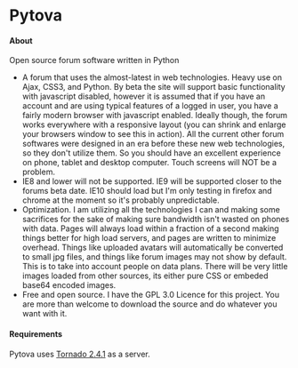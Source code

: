 Pytova
======

#### About
Open source forum software written in Python
 *   A forum that uses the almost-latest in web technologies. Heavy use on Ajax, CSS3, and Python. By beta the site will support basic functionality with javascript disabled, however it is assumed that if you have an account and are using typical features of a logged in user, you have a fairly modern browser with javascript enabled. Ideally though, the forum works everywhere with a responsive layout (you can shrink and enlarge your browsers window to see this in action). All the current other forum softwares were designed in an era before these new web technologies, so they don't utilize them. So you should have an excellent experience on phone, tablet and desktop computer. Touch screens will NOT be a problem.
 *   IE8 and lower will not be supported. IE9 will be supported closer to the forums beta date. IE10 should load but I'm only testing in firefox and chrome at the moment so it's probably unpredictable.
 *   Optimization. I am utilizing all the technologies I can and making some sacrifices for the sake of making sure bandwidth isn't wasted on phones with data. Pages will always load within a fraction of a second making things better for high load servers, and pages are written to minimize overhead. Things like uploaded avatars will automatically be converted to small jpg files, and things like forum images may not show by default. This is to take into account people on data plans. There will be very little images loaded from other sources, its either pure CSS or embeded base64 encoded images.
 *   Free and open source. I have the GPL 3.0 Licence for this project. You are more than welcome to download the source and do whatever you want with it.

#### Requirements
Pytova uses [Tornado 2.4.1](http://www.tornadoweb.org) as a server.